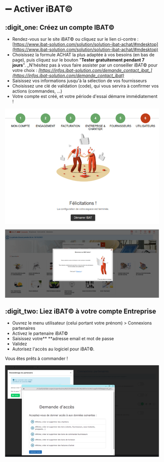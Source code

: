 # ➖ Activer iBAT©

## :digit_one: Créez un compte IBAT©

* Rendez-vous sur le site iBAT© ou cliquez sur le lien ci-contre :[ ](https://www.ibat-solution.com/solution/solution-ibat-achat/#mdesktop)[https://www.ibat-solution.com/solution/solution-ibat-achat/#mdesktop](https://www.ibat-solution.com/solution/solution-ibat-achat/#mdesktop)
* Choisissez la formule ACHAT la plus adaptée à vos besoins (en bas de page), puis cliquez sur le bouton "**Tester gratuitement pendant 7 jours**". _N'hésitez pas à vous faire assister par un conseiller iBAT© pour votre choix : _[_https://infos.ibat-solution.com/demande_contact_ibat_](https://infos.ibat-solution.com/demande_contact_ibat)__
*  Saisissez vos informations jusqu'à la sélection de vos fournisseurs
* Choisissez une clé de validation (code), qui vous servira à confirmer vos actions (commandes, ...)
* Votre compte est créé, et votre période d'essai démarre immédiatement !

![](../../../.gitbook/assets/ibat1.png)

![](../../../.gitbook/assets/ibat2.png)



## :digit_two: Liez iBAT© à votre compte Entreprise

* Ouvrez le menu utilisateur (celui portant votre prénom) > Connexions partenaires
* Activez le partenaire iBAT©
* Saisissez votre** **adresse email et mot de passe
* Validez
*   Autorisez l'accès au logiciel pour iBAT©.



Vous êtes prêts à commander !

![](../../../.gitbook/assets/ibatca.png)
